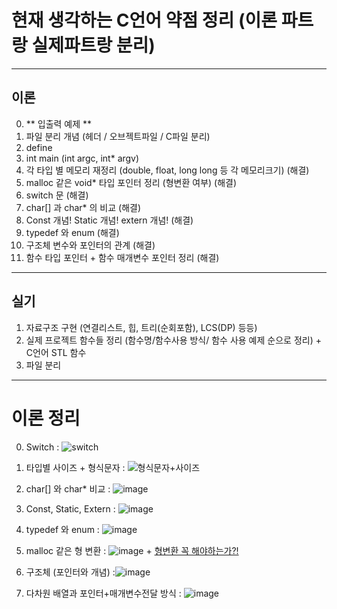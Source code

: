 # 현재 생각하는 C언어 약점 정리 (이론 파트랑 실제파트랑 분리)
---
## 이론
0. ** 입출력 예제 **
0. 파일 분리 개념 (헤더 / 오브젝트파일 / C파일 분리) 
0. define
0. int main (int argc, int* argv) 
0. 각 타입 별 메모리 재정리 (double, float, long long 등 각 메모리크기) (해결)
0. malloc 같은 void* 타입 포인터 정리 (형변환 여부) (해결)
0. switch 문 (해결)
0. char[] 과 char* 의 비교 (해결)
0. Const 개념! Static 개념! extern 개념! (해결)
0. typedef 와 enum (해결)
0. 구조체 변수와 포인터의 관계 (해결)
0. 함수 타입 포인터 + 함수 매개변수 포인터 정리 (해결)
---
## 실기
1. 자료구조 구현 (연결리스트, 힙, 트리(순회포함), LCS(DP) 등등)
2. 실제 프로젝트 함수들 정리 (함수명/함수사용 방식/ 함수 사용 예제 순으로 정리) + C언어 STL 함수
3. 파일 분리
---
# 이론 정리
0. Switch : ![switch](https://user-images.githubusercontent.com/70988272/216491871-adbbd184-2bdc-4466-abd4-4cfca1acd6ec.JPG)
0. 타입별 사이즈 + 형식문자 : ![형식문자+사이즈](https://user-images.githubusercontent.com/70988272/216497050-1bee0d9d-334f-4a73-bd48-18d1ca632e26.JPG)

0. char[] 와 char* 비교 : ![image](https://user-images.githubusercontent.com/70988272/216499594-0c7f00d3-56be-4edd-81ca-d5bcf5e828b0.png)

0. Const, Static, Extern : ![image](https://user-images.githubusercontent.com/70988272/216510650-e62e895a-2970-4b85-9e41-3125a95cd55d.png)

0. typedef 와 enum : ![image](https://user-images.githubusercontent.com/70988272/216519136-f73b7317-9aeb-4388-8ee8-c07ebc4d56a6.png)

0. malloc 같은 형 변환 : ![image](https://user-images.githubusercontent.com/70988272/216532933-742311bb-6a9c-4517-b96d-047061746727.png) + [형변환 꼭 해야하는가?!](https://untitle-ssu.tistory.com/69)

0. 구조체 (포인터와 개념) :![image](https://user-images.githubusercontent.com/70988272/216589263-2725ff81-f857-4125-ae72-eb0b60c686ea.png)

0. 다차원 배열과 포인터+매개변수전달 방식 : ![image](https://user-images.githubusercontent.com/70988272/216599492-4ca49994-bb61-4429-9c03-24b924f2e8a4.png)

